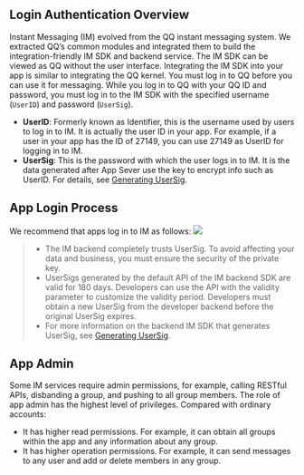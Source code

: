 ## Login Authentication Overview

Instant Messaging (IM) evolved from the QQ instant messaging system. We extracted QQ’s common modules and integrated them to build the integration-friendly IM SDK and backend service.
The IM SDK can be viewed as QQ without the user interface. Integrating the IM SDK into your app is similar to integrating the QQ kernel.
You must log in to QQ before you can use it for messaging. While you log in to QQ with your QQ ID and password, you must log in to the IM SDK with the specified username (`UserID`) and password (`UserSig`).

- **UserID**: Formerly known as Identifier, this is the username used by users to log in to IM. It is actually the user ID in your app.
 For example, if a user in your app has the ID of 27149, you can use 27149 as UserID for logging in to IM.
- **UserSig**: This is the password with which the user logs in to IM. It is the data generated after App Sever use the key to encrypt info such as UserID. For details, see [Generating UserSig](https://intl.cloud.tencent.com/document/product/1047/34385).

## App Login Process

We recommend that apps log in to IM as follows:
![](https://main.qcloudimg.com/raw/25cd9596892f44eac160831323c7ce7d.png)

>
>- The IM backend completely trusts UserSig. To avoid affecting your data and business, you must ensure the security of the private key.
>- UserSigs generated by the default API of the IM backend SDK are valid for 180 days. Developers can use the API with the validity parameter to customize the validity period. Developers must obtain a new UserSig from the developer backend before the original UserSig expires.
>- For more information on the backend IM SDK that generates UserSig, see [Generating UserSig](https://intl.cloud.tencent.com/document/product/1047/34385).

## App Admin

Some IM services require admin permissions, for example, calling RESTful APIs, disbanding a group, and pushing to all group members. The role of app admin has the highest level of privileges. Compared with ordinary accounts:
- It has higher read permissions. For example, it can obtain all groups within the app and any information about any group.
- It has higher operation permissions. For example, it can send messages to any user and add or delete members in any group.
 <!--You can only set app admins in the console. For more information on the procedure, see [Configuring Account Admins]().-->
